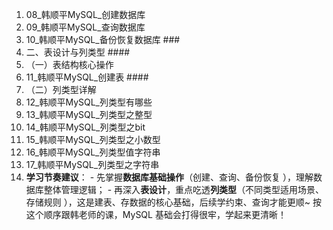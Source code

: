 1. 08_韩顺平MySQL_创建数据库 
2. 09_韩顺平MySQL_查询数据库 
3. 10_韩顺平MySQL_备份恢复数据库 ###
4. 二、表设计与列类型 #### 
5. （一）表结构核心操作 
6. 11_韩顺平MySQL_创建表 #### 
7. （二）列类型详解
8. 12_韩顺平MySQL_列类型有哪些
9. 13_韩顺平MySQL_列类型之整型
10. 14_韩顺平MySQL_列类型之bit 
11. 15_韩顺平MySQL_列类型之小数型
12. 16_韩顺平MySQL_列类型值字符串 
13. 17_韩顺平MySQL_列类型之字符串 
14. **学习节奏建议**： - 先掌握**数据库基础操作**（创建、查询、备份恢复 ），理解数据库整体管理逻辑； - 再深入**表设计**，重点吃透**列类型**（不同类型适用场景、存储规则 ），这是建表、存数据的核心基础，后续学约束、查询才能更顺~ 按这个顺序跟韩老师的课，MySQL 基础会打得很牢，学起来更清晰！